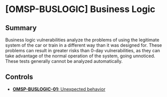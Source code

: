 # [OMSP-BUSLOGIC] Business Logic
## Summary
Business logic vulnerabilities analyze the problems of using the legitimate system of the car or train in a different way than it was designed for. These problems can result in greater risks than 0-day vulnerabilities, as they can take advantage of the normal operation of the system, going unnoticed. These tests generally cannot be analyzed automatically.

## Controls

* [**OMSP-BUSLOGIC-01:** Unexpected behavior](./OMSP-BUSLOGIC-01.md)
